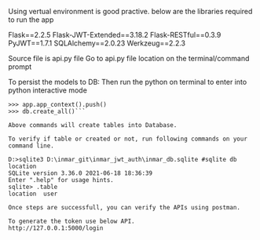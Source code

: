 Using vertual environment is good practive.
below are the libraries required to run the app

Flask==2.2.5
Flask-JWT-Extended==3.18.2
Flask-RESTful==0.3.9
PyJWT==1.7.1
SQLAlchemy==2.0.23
Werkzeug==2.2.3

Source file is api.py file
Go to api.py file location on the terminal/command prompt

To persist the models to DB:
Then run the python on terminal to enter into python interactive mode

```>>> from api import app, db
>>> app.app_context().push()
>>> db.create_all()```

Above commands will create tables into Database.

To verify if table or created or not, run following commands on your command line.

D:>sqlite3 D:\inmar_git\inmar_jwt_auth\inmar_db.sqlite #sqlite db location
SQLite version 3.36.0 2021-06-18 18:36:39
Enter ".help" for usage hints.
sqlite> .table
location  user

Once steps are successfull, you can verify the APIs using postman.

To generate the token use below API.
http://127.0.0.1:5000/login






 
